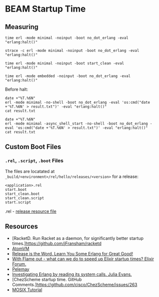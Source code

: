# BEAM Startup Time

## Measuring

```shell
time erl -mode minimal -noinput -boot no_dot_erlang -eval "erlang:halt()"
```

```shell
strace -c erl -mode minimal -noinput -boot no_dot_erlang -eval "erlang:halt()"
```

```shell
time erl -mode minimal -noinput -boot start_clean -eval "erlang:halt()"
```

```shell
time erl -mode embedded -noinput -boot no_dot_erlang -eval "erlang:halt()"
```

Before halt:

```shell
date +"%T.%6N"
erl -mode minimal -no-shell -boot no_dot_erlang -eval 'os:cmd("date +'%T.%6N' > result.txt")' -eval "erlang:halt()"
cat result.txt
```

```shell
date +"%T.%6N"
erl -mode minimal -async_shell_start -no-shell -boot no_dot_erlang -eval 'os:cmd("date +'%T.%6N' > result.txt")' -eval "erlang:halt()"
cat result.txt
```

## Custom Boot Files

### `.rel`, `.script`, `.boot` Files

The files are locatated at `_build/<environment>/rel/hello/releases/<version>` for a release:

```shell
<application>.rel
start.boot
start_clean.boot
start_clean.script
start.script
```

.rel - [release resource file](https://www.erlang.org/doc/man/rel)

## Resources

* [RacketD. Run Racket as a daemon, for significantly better startup times.]https://github.com/jFransham/racketd
* [AtomVM](https://github.com/atomvm/AtomVM)
* [Release is the Word. Learn You Some Erlang for Great Good!](https://learnyousomeerlang.com/release-is-the-word)
* [With Flame out - what can we do to speed up Elixir startup times? Elixir Forum.](https://elixirforum.com/t/with-flame-out-what-can-we-do-to-speed-up-elixir-startup-times/60233)
* [Pelemay](https://github.com/zeam-vm/pelemay)
* [Investigating Erlang by reading its system calls. Julia Evans.](https://jvns.ca/blog/2016/05/13/erlang-seems-really-complicated/)
* [ChezScheme startup time. GitHub Comments.]https://github.com/cisco/ChezScheme/issues/263
* [MOSIX Tutorial](https://mosix.cs.huji.ac.il/pub/tutorial.pdf)
